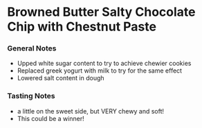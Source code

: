 # Browned Butter Salty Chocolate Chip with Chestnut Paste

### General Notes
* Upped white sugar content to try to achieve chewier cookies
* Replaced greek yogurt with milk to try for the same effect
* Lowered salt content in dough

### Tasting Notes
* a little on the sweet side, but VERY chewy and soft!
* This could be a winner!